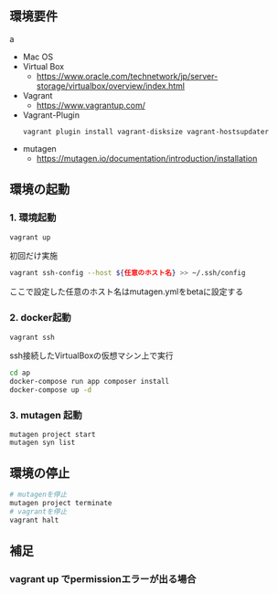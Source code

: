 ## 環境要件
a
* Mac OS
* Virtual Box
    * https://www.oracle.com/technetwork/jp/server-storage/virtualbox/overview/index.html
* Vagrant
    * https://www.vagrantup.com/
* Vagrant-Plugin
    ```
    vagrant plugin install vagrant-disksize vagrant-hostsupdater
    ```
* mutagen
    * https://mutagen.io/documentation/introduction/installation
    
## 環境の起動

### 1. 環境起動

```bash
vagrant up
```

初回だけ実施
```bash
vagrant ssh-config --host ${任意のホスト名} >> ~/.ssh/config
```
ここで設定した任意のホスト名はmutagen.ymlをbetaに設定する

### 2. docker起動

```bash
vagrant ssh
```

ssh接続したVirtualBoxの仮想マシン上で実行
```bash
cd ap
docker-compose run app composer install
docker-compose up -d

```

### 3. mutagen 起動

```
mutagen project start
mutagen syn list
```

## 環境の停止

```bash
# mutagenを停止
mutagen project terminate
# vagrantを停止
vagrant halt
```

## 補足

### vagrant up でpermissionエラーが出る場合


